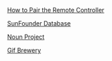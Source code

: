 [How to Pair the Remote Controller](https://www.youtube.com/watch?v=6io_Mo8rH3U)  

[SunFounder Database](https://www.sunfounder.com/learn/)

[Noun Project](https://thenounproject.com/)

[Gif Brewery](http://gifbrewery.com)
